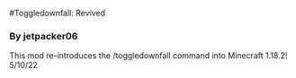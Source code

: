 #Toggledownfall: Revived
<h3>By jetpacker06</h3>
<p>This mod re-introduces the /toggledownfall command into Minecraft 1.18.2!<br>5/10/22</p>